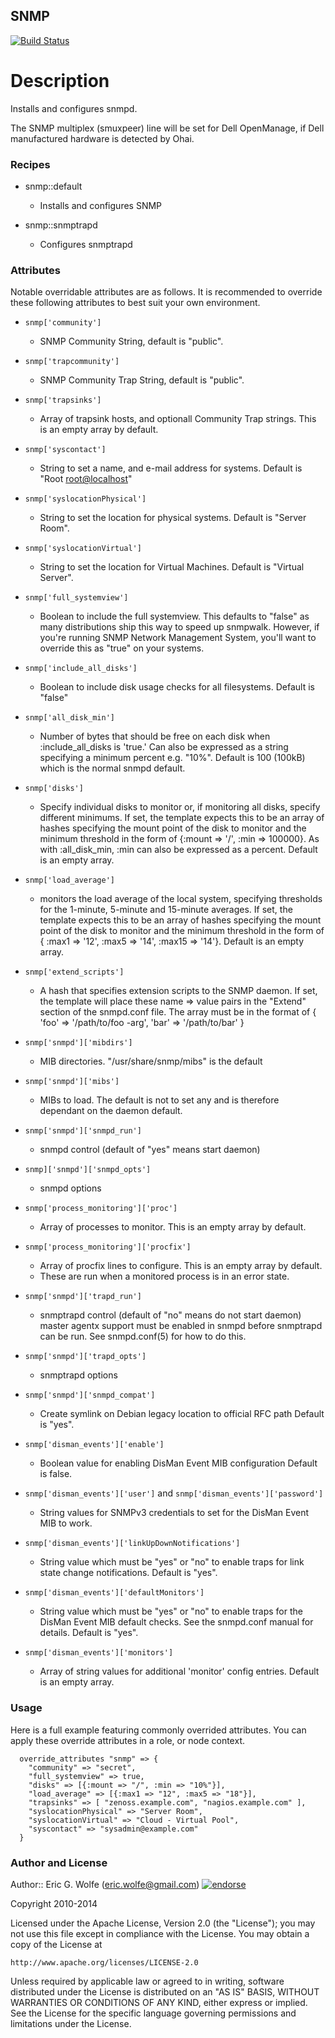 SNMP
----

[![Build Status](https://secure.travis-ci.org/atomic-penguin/cookbook-snmp.png?branch=master)](http://travis-ci.org/atomic-penguin/cookbook-snmp)

Description
===========

Installs and configures snmpd.

The SNMP multiplex (smuxpeer) line will be set for Dell OpenManage, if Dell
manufactured hardware is detected by Ohai.

### Recipes

* snmp::default
  - Installs and configures SNMP

* snmp::snmptrapd
  - Configures snmptrapd

### Attributes

Notable overridable attributes are as follows.  It is recommended to override
these following attributes to best suit your own environment.

* `snmp['community']`
  - SNMP Community String, default is "public".

* `snmp['trapcommunity']`
  - SNMP Community Trap String, default is "public".

* `snmp['trapsinks']`
  - Array of trapsink hosts, and optionall Community Trap strings.
    This is an empty array by default.

* `snmp['syscontact']`
  - String to set a name, and e-mail address for systems.
    Default is "Root <root@localhost>"

* `snmp['syslocationPhysical']`
  - String to set the location for physical systems.
    Default is "Server Room".

* `snmp['syslocationVirtual']`
  - String to set the location for Virtual Machines.
    Default is "Virtual Server".

* `snmp['full_systemview']`
  - Boolean to include the full systemview.
    This defaults to "false" as many distributions ship this way to speed up
     snmpwalk.  However, if you're running SNMP Network Management System,
     you'll want to override this as "true" on your systems.

* `snmp['include_all_disks']`
  - Boolean to include disk usage checks for all filesystems.
    Default is "false"

* `snmp['all_disk_min']`
  - Number of bytes that should be free on each disk when :include\_all\_disks 
    is 'true.'  Can also be expressed as a string specifying a minimum percent
    e.g. "10%".
    Default is 100 (100kB) which is the normal snmpd default.

* `snmp['disks']`
  - Specify individual disks to monitor or, if monitoring all disks, specify 
    different minimums.  If set, the template expects this to be an 
    array of hashes specifying the mount point of the disk to monitor and
    the minimum threshold in the form of {:mount => '/', :min => 100000}.
    As with :all\_disk\_min, :min can also be expressed as a percent.
    Default is an empty array.

* `snmp['load_average']`
  - monitors the load average of the local system, specifying thresholds for the
    1-minute, 5-minute and 15-minute averages. If set, the template expects this to be an
    array of hashes specifying the mount point of the disk to monitor and
    the minimum threshold in the form of { :max1 => '12', :max5 => '14', :max15 => '14'}.
    Default is an empty array.

* `snmp['extend_scripts']`
  - A hash that specifies extension scripts to the SNMP daemon. If set, the template
    will place these name => value pairs in the "Extend" section of the snmpd.conf file.
    The array must be in the format of { 'foo' => '/path/to/foo -arg', 'bar' => '/path/to/bar' }

* `snmp['snmpd']['mibdirs']`
  - MIB directories.  "/usr/share/snmp/mibs" is the default

* `snmp['snmpd']['mibs']`
  - MIBs to load.  The default is not to set any and is therefore dependant
     on the daemon default.

* `snmp['snmpd']['snmpd_run']`
  - snmpd control (default of "yes" means start daemon)

* `snmp]['snmpd']['snmpd_opts']`
  - snmpd options

* `snmp['process_monitoring']['proc']`
  - Array of processes to monitor. This is an empty array by default.

* `snmp['process_monitoring']['procfix']`
  - Array of procfix lines to configure. This is an empty array by default.
  - These are run when a monitored process is in an error state.

* `snmp['snmpd']['trapd_run']`
  - snmptrapd control (default of "no" means do not start daemon)
    master agentx support must be enabled in snmpd before snmptrapd
    can be run.  See snmpd.conf(5) for how to do this.

* `snmp['snmpd']['trapd_opts']`
  - snmptrapd options

* `snmp['snmpd']['snmpd_compat']`
  - Create symlink on Debian legacy location to official RFC path
    Default is "yes".

* `snmp['disman_events']['enable']`
  - Boolean value for enabling DisMan Event MIB configuration
    Default is false.

* `snmp['disman_events']['user']` and `snmp['disman_events']['password']`
  - String values for SNMPv3 credentials to set for the DisMan Event MIB
    to work.

* `snmp['disman_events']['linkUpDownNotifications']`
  - String value which must be "yes" or "no" to enable traps for link
    state change notifications.
    Default is "yes".

* `snmp['disman_events']['defaultMonitors']`
  - String value which must be "yes" or "no" to enable traps for the
    DisMan Event MIB default checks. See the snmpd.conf manual for details.
    Default is "yes".

* `snmp['disman_events']['monitors']`
  - Array of string values for additional 'monitor' config entries.
    Default is an empty array.

### Usage

Here is a full example featuring commonly overrided attributes.
You can apply these override attributes in a role, or node context.

```
  override_attributes "snmp" => {
    "community" => "secret",
    "full_systemview" => true,
    "disks" => [{:mount => "/", :min => "10%"}],
    "load_average" => [{:max1 => "12", :max5 => "18"}],
    "trapsinks" => [ "zenoss.example.com", "nagios.example.com" ],
    "syslocationPhysical" => "Server Room",
    "syslocationVirtual" => "Cloud - Virtual Pool",
    "syscontact" => "sysadmin@example.com"
  }
```

### Author and License

Author:: Eric G. Wolfe (eric.wolfe@gmail.com) [![endorse](https://api.coderwall.com/atomic-penguin/endorsecount.png)](https://coderwall.com/atomic-penguin)

Copyright 2010-2014

Licensed under the Apache License, Version 2.0 (the "License");
you may not use this file except in compliance with the License.
You may obtain a copy of the License at

    http://www.apache.org/licenses/LICENSE-2.0

Unless required by applicable law or agreed to in writing, software
distributed under the License is distributed on an "AS IS" BASIS,
WITHOUT WARRANTIES OR CONDITIONS OF ANY KIND, either express or implied.
See the License for the specific language governing permissions and
limitations under the License.
